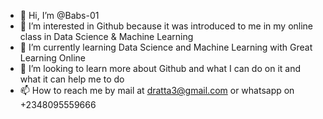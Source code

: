 - 👋 Hi, I’m @Babs-01
- 👀 I’m interested in Github because it was introduced to me in my online class in Data Science & Machine Learning
- 🌱 I’m currently learning Data Science and Machine Learning with Great Learning Online
- 💞️ I’m looking to learn more about Github and what I can do on it and what it can help me to do
- 📫 How to reach me by mail at dratta3@gmail.com or whatsapp on +2348095559666

<!---
Babs-01/Babs-01 is a ✨ special ✨ repository because its `README.md` (this file) appears on your GitHub profile.
You can click the Preview link to take a look at your changes.
--->
